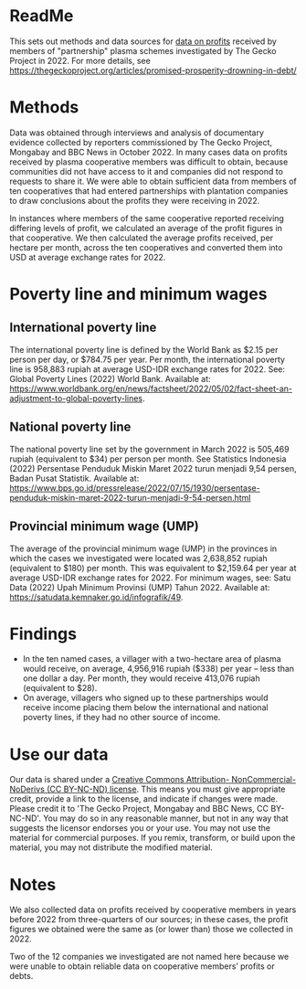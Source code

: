 # ReadMe

This sets out methods and data sources for [data on profits](https://github.com/The-Gecko-Project/gecko-project-charts/blob/main/promised-prosperity-partnership-scheme-profit-data.csv) received by members of "partnership" plasma schemes investigated by The Gecko Project in 2022.  For more details, see https://thegeckoproject.org/articles/promised-prosperity-drowning-in-debt/

# Methods
Data was obtained through interviews and analysis of documentary evidence collected by reporters commissioned by The Gecko Project, Mongabay and BBC News in October 2022. In many cases data on profits received by plasma cooperative members was difficult to obtain, because communities did not have access to it and companies did not respond to requests to share it. We were able to obtain sufficient data from members of ten cooperatives that had entered partnerships with plantation companies to draw conclusions about the profits they were receiving in 2022. 

In instances where members of the same cooperative reported receiving differing levels of profit, we calculated an average of the profit figures in that cooperative. We then calculated the average profits received, per hectare per month, across the ten cooperatives and converted them into USD at average exchange rates for 2022. 

# Poverty line and minimum wages

## International poverty line
The international poverty line is defined by the World Bank as $2.15 per person per day, or $784.75 per year. Per month, the international poverty line is 958,883 rupiah at average USD-IDR exchange rates for 2022. See: Global Poverty Lines (2022) World Bank. Available at: https://www.worldbank.org/en/news/factsheet/2022/05/02/fact-sheet-an-adjustment-to-global-poverty-lines. 

## National poverty line
The national poverty line set by the government in March 2022 is 505,469 rupiah (equivalent to $34) per person per month. See  Statistics Indonesia (2022) Persentase Penduduk Miskin Maret 2022 turun menjadi 9,54 persen, Badan Pusat Statistik. Available at: https://www.bps.go.id/pressrelease/2022/07/15/1930/persentase-penduduk-miskin-maret-2022-turun-menjadi-9-54-persen.html

## Provincial minimum wage (UMP)
The average of the provincial minimum wage (UMP) in the provinces in which the cases we investigated were located was 2,638,852 rupiah (equivalent to $180) per month. This was equivalent to $2,159.64 per year at average USD-IDR exchange rates for 2022. For minimum wages, see: Satu Data (2022) Upah Minimum Provinsi (UMP) Tahun 2022. Available at: https://satudata.kemnaker.go.id/infografik/49. 

# Findings

- In the ten named cases, a villager with a two-hectare area of plasma would receive, on average, 4,956,916 rupiah ($338) per year – less than one dollar a day. Per month, they would receive 413,076 rupiah (equivalent to $28). 
- On average, villagers who signed up to these partnerships would receive income placing them below the international and national poverty lines, if they had no other source of income. 

# Use our data
Our data is shared under a [Creative Commons Attribution- NonCommercial-NoDerivs (CC BY-NC-ND) license](https://www.creativecommons.org/licenses/by-nc-nd/2.0/). This means you must give appropriate credit, provide a link to the license, and indicate if changes were made. Please credit it to 'The Gecko Project, Mongabay and BBC News, CC BY-NC-ND'. You may do so in any reasonable manner, but not in any way that suggests the licensor endorses you or your use. You may not use the material for commercial purposes. If you remix, transform, or build upon the material, you may not distribute the modified material.

# Notes
We also collected data on profits received by cooperative members in years before 2022 from three-quarters of our sources; in these cases, the profit figures we obtained were the same as (or lower than) those we collected in 2022.

Two of the 12 companies we investigated are not named here because we were unable to obtain reliable data on cooperative members’ profits or debts.


